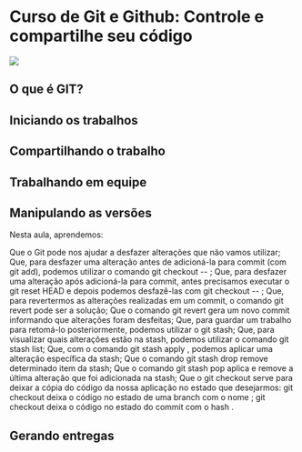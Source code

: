 # Curso de Git e Github: Controle e compartilhe seu código
![](https://www.alura.com.br/assets/api/share/curso-git-github-controle-de-versao.png)

## O que é GIT?

## Iniciando os trabalhos

## Compartilhando o trabalho

## Trabalhando em equipe

## Manipulando as versões
Nesta aula, aprendemos:

Que o Git pode nos ajudar a desfazer alterações que não vamos utilizar;
Que, para desfazer uma alteração antes de adicioná-la para commit (com git add), podemos utilizar o comando git checkout -- <arquivos>;
Que, para desfazer uma alteração após adicioná-la para commit, antes precisamos executar o git reset HEAD <arquivos> e depois podemos desfazê-las com git checkout -- <arquivos>;
Que, para revertermos as alterações realizadas em um commit, o comando git revert pode ser a solução;
Que o comando git revert gera um novo commit informando que alterações foram desfeitas;
Que, para guardar um trabalho para retomá-lo posteriormente, podemos utilizar o git stash;
Que, para visualizar quais alterações estão na stash, podemos utilizar o comando git stash list;
Que, com o comando git stash apply <numero>, podemos aplicar uma alteração específica da stash;
Que o comando git stash drop <numero> remove determinado item da stash;
Que o comando git stash pop aplica e remove a última alteração que foi adicionada na stash;
Que o git checkout serve para deixar a cópia do código da nossa aplicação no estado que desejarmos:
git checkout <branch> deixa o código no estado de uma branch com o nome <branch>;
git checkout <hash> deixa o código no estado do commit com o hash <hash>.

## Gerando entregas
